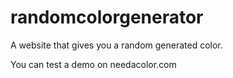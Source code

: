 # randomcolorgenerator
A website that gives you a random generated color.

You can test a demo on needacolor.com
